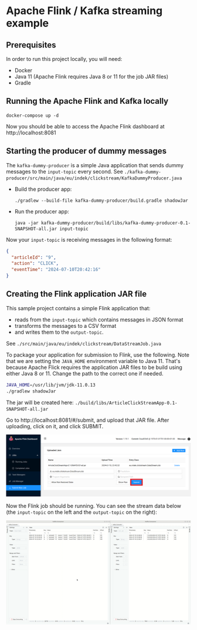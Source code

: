 # Apache Flink / Kafka streaming example

## Prerequisites

In order to run this project locally, you will need:
- Docker
- Java 11 (Apache Flink requires Java 8 or 11 for the job JAR files)
- Gradle

## Running the Apache Flink and Kafka locally

```shell
docker-compose up -d
```

Now you should be able to access the Apache Flink dashboard at http://localhost:8081

## Starting the producer of dummy messages

The `kafka-dummy-producer` is a simple Java application that sends dummy messages to the `input-topic` every second.
See `./kafka-dummy-producer/src/main/java/eu/indek/clickstream/KafkaDummyProducer.java`

- Build the producer app:
  ```
  ./gradlew --build-file kafka-dummy-producer/build.gradle shadowJar
  ```
- Run the producer app:
  ```
  java -jar kafka-dummy-producer/build/libs/kafka-dummy-producer-0.1-SNAPSHOT-all.jar input-topic
  ```

Now your `input-topic` is receiving messages in the following format:

```json
{
  "articleId": "9",
  "action": "CLICK",
  "eventTime": "2024-07-10T20:42:16"
}
```

## Creating the Flink application JAR file

This sample project contains a simple Flink application that:
- reads from the `input-topic` which contains messages in JSON format 
- transforms the messages to a CSV format
- and writes them to the `output-topic`.

See `./src/main/java/eu/indek/clickstream/DataStreamJob.java`

To package your application for submission to Flink, use the following.
Note that we are setting the `JAVA_HOME` environment variable to Java 11. That's because Apache Flick requires the application JAR files to be build using either Java 8 or 11. 
Change the path to the correct one if needed.

```bash
JAVA_HOME=/usr/lib/jvm/jdk-11.0.13
./gradlew shadowJar
```

The jar will be created here: `./build/libs/ArticleClickStreamApp-0.1-SNAPSHOT-all.jar`

Go to http://localhost:8081/#/submit, and upload that JAR file. After uploading, click on it, and click SUBMIT.

![](assets/upload-jar.png)

Now the Flink job should be running. You can see the stream data below (the `input-topic` on the left and the `output-topic` on the right):

![](assets/streams-preview.gif)
